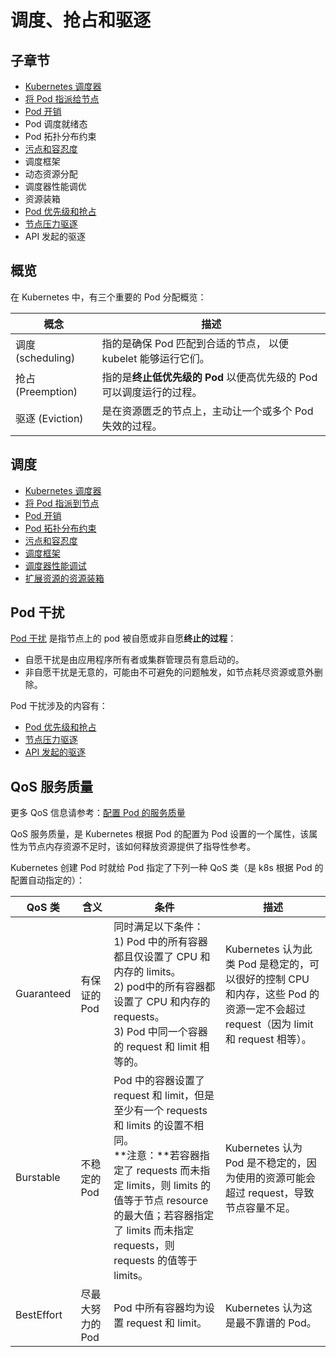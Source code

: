 # 调度、抢占和驱逐

## 子章节

- [Kubernetes 调度器](kubernetes-scheduler.md)
- [将 Pod 指派给节点](assigning-pods-to-nodes.md)
- [Pod 开销](pod-overhead.md)
- Pod 调度就绪态
- Pod 拓扑分布约束
- [污点和容忍度](taints-and-tolerations.md)
- 调度框架
- 动态资源分配
- 调度器性能调优
- 资源装箱
- [Pod 优先级和抢占](pod-priority-and-preemption.md)
- [节点压力驱逐](node-pressure-eviction.md)
- API 发起的驱逐

## 概览

在 Kubernetes 中，有三个重要的 Pod 分配概览：

概念 | 描述
-|-
调度 (scheduling) | 指的是确保 Pod 匹配到合适的节点， 以便 kubelet 能够运行它们。
抢占 (Preemption) | 指的是**终止低优先级的 Pod** 以便高优先级的 Pod 可以调度运行的过程。
驱逐 (Eviction) | 是在资源匮乏的节点上，主动让一个或多个 Pod 失效的过程。

## 调度

- [Kubernetes 调度器](https://kubernetes.io/zh-cn/docs/concepts/scheduling-eviction/kube-scheduler/)
- [将 Pod 指派到节点](https://kubernetes.io/zh-cn/docs/concepts/scheduling-eviction/assign-pod-node/)
- [Pod 开销](https://kubernetes.io/zh-cn/docs/concepts/scheduling-eviction/pod-overhead/)
- [Pod 拓扑分布约束](https://kubernetes.io/zh-cn/docs/concepts/scheduling-eviction/topology-spread-constraints/)
- [污点和容忍度](https://kubernetes.io/zh-cn/docs/concepts/scheduling-eviction/taint-and-toleration/)
- [调度框架](https://kubernetes.io/zh-cn/docs/concepts/scheduling-eviction/scheduling-framework/)
- [调度器性能调试](https://kubernetes.io/zh-cn/docs/concepts/scheduling-eviction/scheduler-perf-tuning/)
- [扩展资源的资源装箱](https://kubernetes.io/zh-cn/docs/concepts/scheduling-eviction/resource-bin-packing/)

## Pod 干扰

[Pod 干扰](https://kubernetes.io/zh-cn/docs/concepts/workloads/pods/disruptions/) 是指节点上的 pod 被自愿或非自愿**终止的过程**：

- 自愿干扰是由应用程序所有者或集群管理员有意启动的。
- 非自愿干扰是无意的，可能由不可避免的问题触发，如节点耗尽资源或意外删除。

Pod 干扰涉及的内容有：

- [Pod 优先级和抢占](https://kubernetes.io/zh-cn/docs/concepts/scheduling-eviction/pod-priority-preemption/)
- [节点压力驱逐](https://kubernetes.io/zh-cn/docs/concepts/scheduling-eviction/node-pressure-eviction/)
- [API 发起的驱逐](https://kubernetes.io/zh-cn/docs/concepts/scheduling-eviction/api-eviction/)

## QoS 服务质量

更多 QoS 信息请参考：[配置 Pod 的服务质量](https://kubernetes.io/zh-cn/docs/tasks/configure-pod-container/quality-service-pod/)

QoS 服务质量，是 Kubernetes 根据 Pod 的配置为 Pod 设置的一个属性，该属性为节点内存资源不足时，该如何释放资源提供了指导性参考。

Kubernetes 创建 Pod 时就给 Pod 指定了下列一种 QoS 类（是 k8s 根据 Pod 的配置自动指定的）：

QoS 类 | 含义 | 条件 | 描述
-|-|-|-
Guaranteed | 有保证的 Pod | 同时满足以下条件：<br>1) Pod 中的所有容器都且仅设置了 CPU 和内存的 limits。<br>2) pod中的所有容器都设置了 CPU 和内存的 requests。<br>3) Pod 中同一个容器的 request 和 limit 相等的。 | Kubernetes 认为此类 Pod 是稳定的，可以很好的控制 CPU 和内存，这些 Pod 的资源一定不会超过 request（因为 limit 和 request 相等）。
Burstable | 不稳定的 Pod | Pod 中的容器设置了 request 和 limit，但是至少有一个 requests 和 limits 的设置不相同。<br>**注意：**若容器指定了 requests 而未指定 limits，则 limits 的值等于节点 resource 的最大值；若容器指定了 limits 而未指定 requests，则 requests 的值等于 limits。| Kubernetes 认为 Pod 是不稳定的，因为使用的资源可能会超过 request，导致节点容量不足。
BestEffort | 尽最大努力的 Pod | Pod 中所有容器均为设置 request 和 limit。| Kubernetes 认为这是最不靠谱的 Pod。
